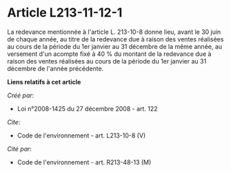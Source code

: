 # Article L213-11-12-1

La redevance mentionnée à l'article L. 213-10-8 donne lieu, avant le 30 juin de chaque année, au titre de la redevance due à
raison des ventes réalisées au cours de la période du 1er janvier au 31 décembre de la même année, au versement d'un acompte
fixé à 40 % du montant de la redevance due à raison des ventes réalisées au cours de la période du 1er janvier au 31 décembre
de l'année précédente.

**Liens relatifs à cet article**

_Créé par_:

  - Loi n°2008-1425 du 27 décembre 2008 - art. 122

_Cite_:

  - Code de l'environnement - art. L213-10-8 (V)

_Cité par_:

  - Code de l'environnement - art. R213-48-13 (M)
